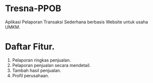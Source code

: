 # Tresna-PPOB
Aplikasi Pelaporan Transaksi Sederhana berbasis Website untuk usaha UMKM.

# Daftar Fitur.
1. Pelaporan ringkas penjualan.
2. Pelaporan penjualan secara mendetail.
3. Tambah hasil penjualan.
4. Profil perusahaan.
